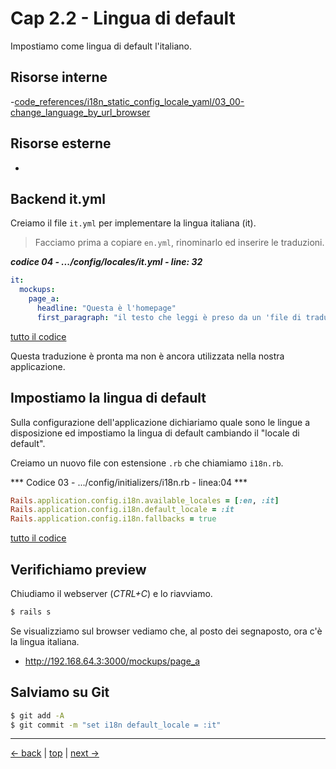 # <a name="top"></a> Cap 2.2 - Lingua di default

Impostiamo come lingua di default l'italiano.



## Risorse interne

-[code_references/i18n_static_config_locale_yaml/03_00-change_language_by_url_browser]()



## Risorse esterne

- []()



## Backend it.yml

Creiamo il file `it.yml` per implementare la lingua italiana (it).

> Facciamo prima a copiare `en.yml`, rinominarlo ed inserire le traduzioni.

***codice 04 - .../config/locales/it.yml - line: 32***

```yaml
it:
  mockups:
    page_a:
      headline: "Questa è l'homepage"
      first_paragraph: "il testo che leggi è preso da un 'file di traduzione' e questo significa che siamo pronti a supportare più lingue."
```

[tutto il codice](https://github.com/flaviobordonidev/leanpubabrandnewcms/blob/master/ubuntudream/02-internationalization_i18n/01_04-config-locales-it.yml)

Questa traduzione è pronta ma non è ancora utilizzata nella nostra applicazione.



## Impostiamo la lingua di default

Sulla configurazione dell'applicazione dichiariamo quale sono le lingue a disposizione ed impostiamo la lingua di default cambiando il "locale di default".

Creiamo un nuovo file con estensione `.rb` che chiamiamo `i18n.rb`.

*** Codice 03 - .../config/initializers/i18n.rb - linea:04 ***

```ruby
Rails.application.config.i18n.available_locales = [:en, :it]
Rails.application.config.i18n.default_locale = :it
Rails.application.config.i18n.fallbacks = true
```

[tutto il codice](https://github.com/flaviobordonidev/leanpubabrandnewcms/blob/master/01-base/06-mockups_i18n/02_02-config-initializers-i18n.rb)



## Verifichiamo preview

Chiudiamo il webserver (*CTRL+C*) e lo riavviamo.

```bash
$ rails s
```

Se visualizziamo sul browser vediamo che, al posto dei segnaposto, ora c'è la lingua italiana.

- http://192.168.64.3:3000/mockups/page_a



## Salviamo su Git

```bash
$ git add -A
$ git commit -m "set i18n default_locale = :it"
```



---

[<- back](https://github.com/flaviobordonidev/leanpubabrandnewcms/blob/master/01-base/06-mockups_i18n/01_00-mockups_i18n-it.md)
 | [top](#top) |
[next ->](https://github.com/flaviobordonidev/leanpubabrandnewcms/blob/master/01-base/06-mockups_i18n/03_00-change_language_by_url_browser-it.md)
